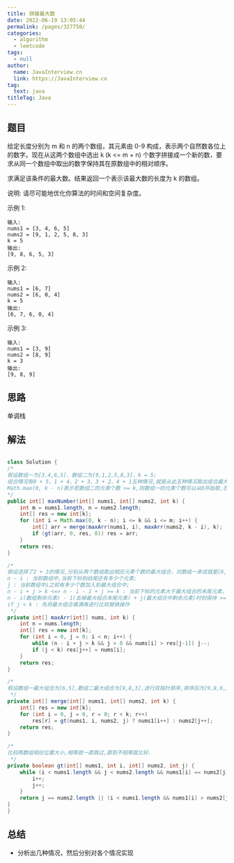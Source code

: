 ```yaml
---
title: 拼接最大数
date: 2022-06-19 13:05:44
permalink: /pages/327750/
categories: 
  - algorithm
  - leetcode
tags: 
  - null
author: 
  name: JavaInterview.cn
  link: https://JavaInterview.cn
tag: 
  text: java
titleTag: Java
---
```


## 题目

给定长度分别为 m 和 n 的两个数组，其元素由 0-9 构成，表示两个自然数各位上的数字。现在从这两个数组中选出 k (k <= m + n) 个数字拼接成一个新的数，要求从同一个数组中取出的数字保持其在原数组中的相对顺序。

求满足该条件的最大数。结果返回一个表示该最大数的长度为 k 的数组。

说明: 请尽可能地优化你算法的时间和空间复杂度。

示例 1:

    输入:
    nums1 = [3, 4, 6, 5]
    nums2 = [9, 1, 2, 5, 8, 3]
    k = 5
    输出:
    [9, 8, 6, 5, 3]
示例 2:

    输入:
    nums1 = [6, 7]
    nums2 = [6, 0, 4]
    k = 5
    输出:
    [6, 7, 6, 0, 4]
示例 3:

    输入:
    nums1 = [3, 9]
    nums2 = [8, 9]
    k = 3
    输出:
    [9, 8, 9]


## 思路

单调栈

## 解法
```java

class Solution {
/*
假设数组一为[3,4,6,5]、数组二为[9,1,2,5,8,3]、k = 5;
组合情况有0 + 5、1 + 4、2 + 3、3 + 2、4 + 1五种情况,就是从此五种情况取出组合最大的一种;
Math.max(0, k - n)表示若数组二的元素个数 >= k,则数组一的元素个数可以从0开始取,否则在数组二的大小基础上补.
*/
public int[] maxNumber(int[] nums1, int[] nums2, int k) {
    int m = nums1.length, n = nums2.length;
    int[] res = new int[k];
    for (int i = Math.max(0, k - n); i <= k && i <= m; i++) {
        int[] arr = merge(maxArr(nums1, i), maxArr(nums2, k - i), k);
        if (gt(arr, 0, res, 0)) res = arr;
    }
    return res;
}

/*
假设选择了2 + 3的情况,分别从两个数组取出相应元素个数的最大组合，对数组一来说就是[6,5],对数组二来说是[9,8,3];
n - i : 当前数组中,当前下标到结尾还有多少个元素;
j : 当前数组中i之前有多少个数加入到最大组合中;
n - i + j > k <=> n - i - 1 + j >= k : 当前下标的元素大于最大组合的末尾元素，就需要弹出,弹出后的元素减少,故j--,
n - i(数组剩余元素) - 1(去掉最大组合末尾元素) + j(最大组合中剩余元素)时刻保持 >= k;
if j < k : 先将最大组合填满再进行比较替换操作
 */
private int[] maxArr(int[] nums, int k) {
    int n = nums.length;
    int[] res = new int[k];
    for (int i = 0, j = 0; i < n; i++) {
        while (n - i + j > k && j > 0 && nums[i] > res[j-1]) j--;
        if (j < k) res[j++] = nums[i];
    }
    return res;
}

/*
假设数组一最大组合为[6,5],数组二最大组合为[9,8,3],进行双指针排序,排序后为[9,8,6,5,3]
 */
private int[] merge(int[] nums1, int[] nums2, int k) {
    int[] res = new int[k];
    for (int i = 0, j = 0, r = 0; r < k; r++)
        res[r] = gt(nums1, i, nums2, j) ? nums1[i++] : nums2[j++];
    return res;
}

/*
比较两数组相应位置大小,相等就一直跳过,直到不相等就比较.
 */
private boolean gt(int[] nums1, int i, int[] nums2, int j) {
    while (i < nums1.length && j < nums2.length && nums1[i] == nums2[j]) {
        i++;
        j++;
    }
    return j == nums2.length || (i < nums1.length && nums1[i] > nums2[j]);
}
}
```

## 总结

- 分析出几种情况，然后分别对各个情况实现 
